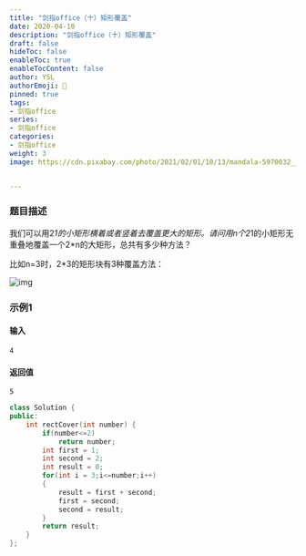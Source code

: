 ```yaml
---
title: "剑指office（十）矩形覆盖"
date: 2020-04-10
description: "剑指office（十）矩形覆盖"
draft: false
hideToc: false
enableToc: true
enableTocContent: false
author: YSL
authorEmoji: 🎅
pinned: true
tags:
- 剑指office
series:
- 剑指office
categories:
- 剑指office
weight: 3
image: https://cdn.pixabay.com/photo/2021/02/01/10/13/mandala-5970032__340.jpg


---
```


### 题目描述

我们可以用2*1的小矩形横着或者竖着去覆盖更大的矩形。请问用n个2*1的小矩形无重叠地覆盖一个2*n的大矩形，总共有多少种方法？ 

比如n=3时，2*3的矩形块有3种覆盖方法： 

![img](https://uploadfiles.nowcoder.com/images/20201028/59_1603852524038_7FBC41C976CACE07CB222C3B890A0995)

### 示例1

#### 输入

```
4
```

#### 返回值

```
5
```

```c++
class Solution {
public:
    int rectCover(int number) {
        if(number<=2)
            return number;
        int first = 1;
        int second = 2;
        int result = 0;
        for(int i = 3;i<=number;i++)
        {
            result = first + second;
            first = second;
            second = result;
        }
        return result;
    }
};
```